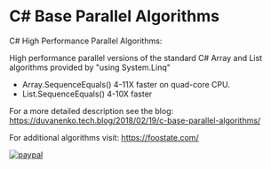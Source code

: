 # C# Base Parallel Algorithms

C# High Performance Parallel Algorithms:

High performance parallel versions of the standard C# Array and List algorithms provided by "using System.Linq"

- Array.SequenceEquals() 4-11X faster on quad-core CPU.
- List.SequenceEquals() 4-10X faster

For a more detailed description see the blog:
https://duvanenko.tech.blog/2018/02/19/c-base-parallel-algorithms/

For additional algorithms visit:
https://foostate.com/


[![paypal](https://www.paypalobjects.com/en_US/i/btn/btn_donateCC_LG.gif)](https://www.paypal.com/cgi-bin/webscr?cmd=_s-xclick&hosted_button_id=LDD8L7UPAC7QL)

